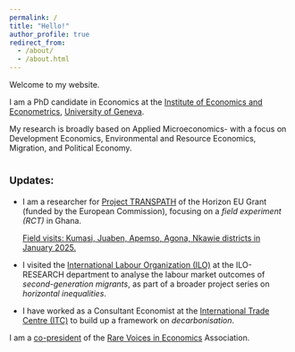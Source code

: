```yaml
---
permalink: /
title: "Hello!"
author_profile: true
redirect_from: 
  - /about/
  - /about.html
---
```


Welcome to my website.

I am a PhD candidate in Economics at the [Institute of Economics and Econometrics](https://www.unige.ch/gsem/en/research/institutes/iee/), [University of Geneva](https://www.unige.ch/).

My research is broadly based on Applied Microeconomics- with a focus on Development Economics, Environmental and Resource Economics, Migration, and Political Economy. 

<span style="font-size: large;">Updates:</span>
======
<!--  - **August, 2023:** -->
- I am a researcher for [Project TRANSPATH](https://transpath.eu/partners) of the Horizon EU Grant (funded by the European Commission), focusing on a _field experiment (RCT)_ in Ghana.
  <p> <a href="https://www.linkedin.com/posts/utsoree_genevaadvantage-activity-7291125373524701185-aGnS?utm_source=share&utm_medium=member_desktop"> Field visits: Kumasi, Juaben, Apemso, Agona, Nkawie districts in January 2025.  </a> </p>
<!--  - **April, 2024:** -->
- I visited the [International Labour Organization (ILO)](https://www.ilo.org/) at the ILO-RESEARCH department to analyse the labour market outcomes of _second-generation migrants_, as part of a broader project series on _horizontal inequalities_.
<!--  - **October, 2024:** -->
- I have worked as a Consultant Economist at the [International Trade Centre (ITC)](https://www.intracen.org/) to build up a framework on _decarbonisation_.

I am a [co-president](https://www.rarevoicesineconomics.com/team) of the [Rare Voices in Economics](https://www.rarevoicesineconomics.com/) Association.


<!-- 
- Check out our latest activity, we organised the annual flagship event: [3rd Rare Voices in Economics Conference](https://www.rarevoicesineconomics.com/conference-2024); September 9 & 10, 2024.
-->

  

